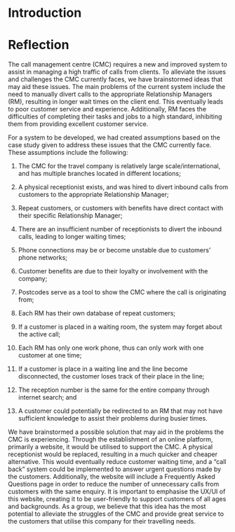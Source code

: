 # Introduction

# Reflection

The call management centre (CMC) requires a new and improved system to assist in managing a high traffic of calls from clients. To alleviate the issues and challenges the CMC currently faces, we have brainstormed ideas that may aid these issues. The main problems of the current system include the need to manually divert calls to the appropriate Relationship Managers (RM), resulting in longer wait times on the client end. This eventually leads to poor customer service and experience. Additionally, RM faces the difficulties of completing their tasks and jobs to a high standard, inhibiting them from providing excellent customer service.

For a system to be developed, we had created assumptions based on the case study given to address these issues that the CMC currently face. These assumptions include the following:

1. The CMC for the travel company is relatively large scale/international, and has multiple branches located in different locations;

2. A physical receptionist exists, and was hired to divert inbound calls from customers to the appropriate Relationship Manager;

3. Repeat customers, or customers with benefits have direct contact with their specific Relationship Manager;

4. There are an insufficient number of receptionists to divert the inbound calls, leading to longer waiting times;

5. Phone connections may be or become unstable due to customers’ phone networks;

6. Customer benefits are due to their loyalty or involvement with the company;

7. Postcodes serve as a tool to show the CMC where the call is originating from;

8. Each RM has their own database of repeat customers;

9. If a customer is placed in a waiting room, the system may forget about the active call;

10. Each RM has only one work phone, thus can only work with one customer at one time;

11. If a customer is place in a waiting line and the line become disconnected, the customer loses track of their place in the line;

12. The reception number is the same for the entire company through internet search; and

13. A customer could potentially be redirected to an RM that may not have sufficient knowledge to assist their problems during busier times.

We have brainstormed a possible solution that may aid in the problems the CMC is experiencing. Through the establishment of an online platform, primarily a website, it would be utilised to support the CMC. A physical receptionist would be replaced, resulting in a much quicker and cheaper alternative. This would eventually reduce customer waiting time, and a “call back” system could be implemented to answer urgent questions made by the customers. Additionally, the website will include a Frequently Asked Questions page in order to reduce the number of unnecessary calls from customers with the same enquiry. It is important to emphasise the UX/UI of this website, creating it to be user-friendly to support customers of all ages and backgrounds. As a group, we believe that this idea has the most potential to alleviate the struggles of the CMC and provide great service to the customers that utilise this company for their travelling needs.

